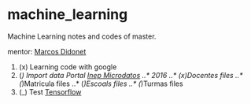 # machine_learning
Machine Learning notes and codes of master. 


mentor: [Marcos Didonet](http://web.inf.ufpr.br/didonet)

1. (x) Learning code with google 
2. (_) Import data Portal [Inep Microdatos](http://portal.inep.gov.br/microdados)
..* 2016
..* (x)Docentes files
..* (_)Matricula files
..* (_)Escoals files
..* (_)Turmas files
3. (_) Test [Tensorflow](https://www.tensorflow.org/)


